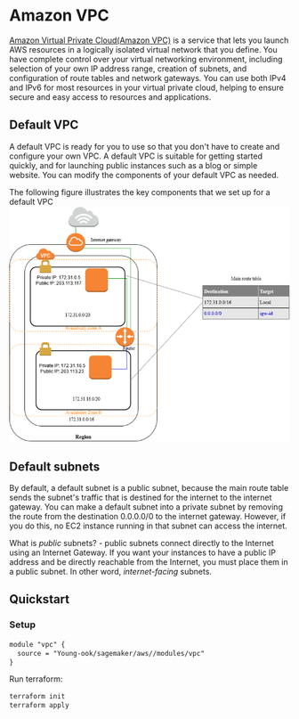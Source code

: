 # Amazon VPC
[Amazon Virtual Private Cloud(Amazon VPC)](https://aws.amazon.com/vpc/) is a service that lets you launch AWS resources in a logically isolated virtual network that you define. You have complete control over your virtual networking environment, including selection of your own IP address range, creation of subnets, and configuration of route tables and network gateways. You can use both IPv4 and IPv6 for most resources in your virtual private cloud, helping to ensure secure and easy access to resources and applications.

## Default VPC
A default VPC is ready for you to use so that you don't have to create and configure your own VPC. A default VPC is suitable for getting started quickly, and for launching public instances such as a blog or simple website. You can modify the components of your default VPC as needed.

The following figure illustrates the key components that we set up for a default VPC
![aws-default-vpc](../../images/aws-default-vpc.png)

## Default subnets
By default, a default subnet is a public subnet, because the main route table sends the subnet's traffic that is destined for the internet to the internet gateway. You can make a default subnet into a private subnet by removing the route from the destination 0.0.0.0/0 to the internet gateway. However, if you do this, no EC2 instance running in that subnet can access the internet.

What is *public* subnets? - public subnets connect directly to the Internet using an Internet Gateway. If you want your instances to have a public IP address and be directly reachable from the Internet, you must place them in a public subnet. In other word, *internet-facing* subnets.

## Quickstart
### Setup

```hcl
module "vpc" {
  source = "Young-ook/sagemaker/aws//modules/vpc"
}
```

Run terraform:
```
terraform init
terraform apply
```
